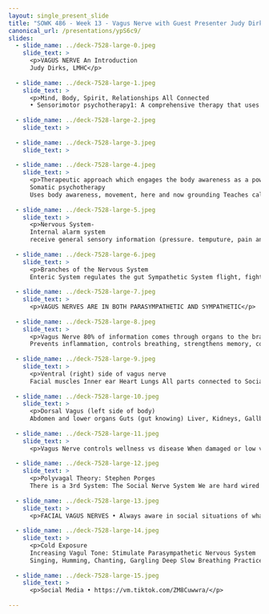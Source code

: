 ```yaml
---
layout: single_present_slide
title: "SOWK 486 - Week 13 - Vagus Nerve with Guest Presenter Judy Dirks"
canonical_url: /presentations/ypS6c9/
slides:
  - slide_name: ../deck-7528-large-0.jpeg
    slide_text: >
      <p>VAGUS NERVE An Introduction
      Judy Dirks, LMHC</p>
      
  - slide_name: ../deck-7528-large-1.jpeg
    slide_text: >
      <p>Mind, Body, Spirit, Relationships All Connected
      • Sensorimotor psychotherapy1: A comprehensive therapy that uses the body as both a source of information and intervention targets. • Practitioners of somatic therapy view the mind and body as intrinsically linked. They also believe that trauma and other chronic negative emotions can get trapped inside our bodies and affect our mental health even further.</p>
      
  - slide_name: ../deck-7528-large-2.jpeg
    slide_text: >
      
  - slide_name: ../deck-7528-large-3.jpeg
    slide_text: >
      
  - slide_name: ../deck-7528-large-4.jpeg
    slide_text: >
      <p>Therapeutic approach which engages the body awareness as a powerful tool and intervention in therapy.
      Somatic psychotherapy
      Uses body awareness, movement, here and now grounding Teaches calming skills through co-regulation and self-regulation of nervous system Supports staying curious about body sensations, thoughts and awarenesses in and around the self</p>
      
  - slide_name: ../deck-7528-large-5.jpeg
    slide_text: >
      <p>Nervous System-
      Internal alarm system
      receive general sensory information (pressure. temputure, pain and vibration) receive specific information from senses integrate sensory and bodily information and processes generate responses</p>
      
  - slide_name: ../deck-7528-large-6.jpeg
    slide_text: >
      <p>Branches of the Nervous System
      Enteric System regulates the gut Sympathetic System flight, fight, freeze and fawn Parasympathetic System regulates rest and digest</p>
      
  - slide_name: ../deck-7528-large-7.jpeg
    slide_text: >
      <p>VAGUS NERVES ARE IN BOTH PARASYMPATHETIC AND SYMPATHETIC</p>
      
  - slide_name: ../deck-7528-large-8.jpeg
    slide_text: >
      <p>Vagus Nerve 80% of information comes through organs to the brain through the vagus nerve Impacts nearly every organ in the body
      Prevents inflammation, controls breathing, strengthens memory, controls heart rate, relays information from face to the brain, impacts creativity, higher cognitive functions and decision making.</p>
      
  - slide_name: ../deck-7528-large-9.jpeg
    slide_text: >
      <p>Ventral (right) side of vagus nerve
      Facial muscles Inner ear Heart Lungs All parts connected to Social Engagement. Myelinated ( moves quickly )</p>
      
  - slide_name: ../deck-7528-large-10.jpeg
    slide_text: >
      <p>Dorsal Vagus (left side of body)
      Abdomen and lower organs Guts (gut knowing) Liver, Kidneys, Gallbladder, Pancreas Not myelinated</p>
      
  - slide_name: ../deck-7528-large-11.jpeg
    slide_text: >
      <p>Vagus Nerve controls wellness vs disease When damaged or low vagal tone Diabetes Weight management and appetite Gastroparesis, Leaky Gut Syndrome, Food Sensitivities Difficulty swallowing Parkinson’s Cardiovascular disease Anxiety, Depression, ADHD, Sleep Problems And more</p>
      
  - slide_name: ../deck-7528-large-12.jpeg
    slide_text: >
      <p>Polyvagal Theory: Stephen Porges
      There is a 3rd System: The Social Nerve System We are hard wired to be in groups and to be socially engaged. We use the face, eyes, ears to make those connections We seek balance and to be harmonious inside and outside When socially isolated more likely to go into fight, flight, freeze or fawn</p>
      
  - slide_name: ../deck-7528-large-13.jpeg
    slide_text: >
      <p>FACIAL VAGUS NERVES • Always aware in social situations of what feels safe or doesn’t feel safe</p>
      
  - slide_name: ../deck-7528-large-14.jpeg
    slide_text: >
      <p>Cold Exposure
      Increasing Vagul Tone: Stimulate Parasympathetic Nervous System
      Singing, Humming, Chanting, Gargling Deep Slow Breathing Practice Laughter and Socializing Omega-3 Fatty Acid Meditation, Yoga, and Exercise Massage</p>
      
  - slide_name: ../deck-7528-large-15.jpeg
    slide_text: >
      <p>Social Media • https://vm.tiktok.com/ZM8Cuwwra/</p>
      
---
```

